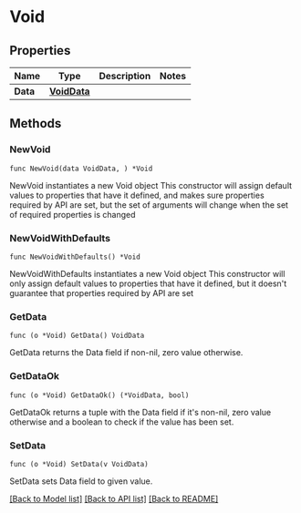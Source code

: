 # Void

## Properties

Name | Type | Description | Notes
------------ | ------------- | ------------- | -------------
**Data** | [**VoidData**](VoidData.md) |  | 

## Methods

### NewVoid

`func NewVoid(data VoidData, ) *Void`

NewVoid instantiates a new Void object
This constructor will assign default values to properties that have it defined,
and makes sure properties required by API are set, but the set of arguments
will change when the set of required properties is changed

### NewVoidWithDefaults

`func NewVoidWithDefaults() *Void`

NewVoidWithDefaults instantiates a new Void object
This constructor will only assign default values to properties that have it defined,
but it doesn't guarantee that properties required by API are set

### GetData

`func (o *Void) GetData() VoidData`

GetData returns the Data field if non-nil, zero value otherwise.

### GetDataOk

`func (o *Void) GetDataOk() (*VoidData, bool)`

GetDataOk returns a tuple with the Data field if it's non-nil, zero value otherwise
and a boolean to check if the value has been set.

### SetData

`func (o *Void) SetData(v VoidData)`

SetData sets Data field to given value.



[[Back to Model list]](../README.md#documentation-for-models) [[Back to API list]](../README.md#documentation-for-api-endpoints) [[Back to README]](../README.md)



